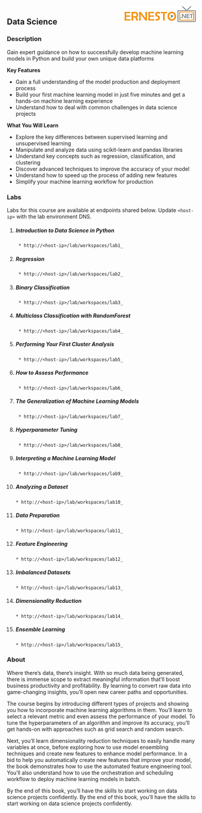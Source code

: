 <img align="right" src="./logo.png">

<h2><span style="color:red;"></span>Data Science</h2>

### Description

Gain expert guidance on how to successfully develop machine learning models in Python and build your own unique data platforms

**Key Features**

- Gain a full understanding of the model production and deployment process
- Build your first machine learning model in just five minutes and get a hands-on machine learning experience
- Understand how to deal with common challenges in data science projects

**What You Will Learn**

- Explore the key differences between supervised learning and unsupervised learning
- Manipulate and analyze data using scikit-learn and pandas libraries
- Understand key concepts such as regression, classification, and clustering
- Discover advanced techniques to improve the accuracy of your model
- Understand how to speed up the process of adding new features
- Simplify your machine learning workflow for production

### Labs

Labs for this course are available at endpoints shared below. Update `<host-ip>` with the lab environment DNS.

1. ##### Introduction to Data Science in Python
		* http://<host-ip>/lab/workspaces/lab1_
2. ##### Regression
		* http://<host-ip>/lab/workspaces/lab2_
3. ##### Binary Classification
		* http://<host-ip>/lab/workspaces/lab3_
4. ##### Multiclass Classification with RandomForest
		* http://<host-ip>/lab/workspaces/lab4_
5. ##### Performing Your First Cluster Analysis
		* http://<host-ip>/lab/workspaces/lab5_
6. ##### How to Assess Performance
		* http://<host-ip>/lab/workspaces/lab6_
7. ##### The Generalization of Machine Learning Models
		* http://<host-ip>/lab/workspaces/lab7_
8. ##### Hyperparameter Tuning
		* http://<host-ip>/lab/workspaces/lab8_
9. ##### Interpreting a Machine Learning Model
		* http://<host-ip>/lab/workspaces/lab9_
10. ##### Analyzing a Dataset
		* http://<host-ip>/lab/workspaces/lab10_
11. ##### Data Preparation
		* http://<host-ip>/lab/workspaces/lab11_
12. ##### Feature Engineering
		* http://<host-ip>/lab/workspaces/lab12_
13. ##### Imbalanced Datasets
		* http://<host-ip>/lab/workspaces/lab13_
14. ##### Dimensionality Reduction
		* http://<host-ip>/lab/workspaces/lab14_
15. ##### Ensemble Learning
		* http://<host-ip>/lab/workspaces/lab15_

### About

Where there’s data, there’s insight. With so much data being generated, there is immense scope to extract meaningful information that’ll boost business productivity and profitability. By learning to convert raw data into game-changing insights, you’ll open new career paths and opportunities.

The course begins by introducing different types of projects and showing you how to incorporate machine learning algorithms in them. You’ll learn to select a relevant metric and even assess the performance of your model. To tune the hyperparameters of an algorithm and improve its accuracy, you’ll get hands-on with approaches such as grid search and random search.

Next, you’ll learn dimensionality reduction techniques to easily handle many variables at once, before exploring how to use model ensembling techniques and create new features to enhance model performance. In a bid to help you automatically create new features that improve your model, the book demonstrates how to use the automated feature engineering tool. You’ll also understand how to use the orchestration and scheduling workflow to deploy machine learning models in batch.

By the end of this book, you’ll have the skills to start working on data science projects confidently. By the end of this book, you’ll have the skills to start working on data science projects confidently.